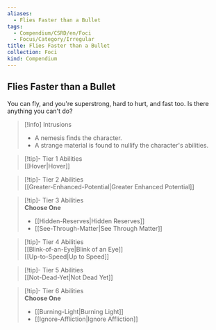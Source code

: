 ```yaml
---
aliases:
  - Flies Faster than a Bullet
tags:
  - Compendium/CSRD/en/Foci
  - Focus/Category/Irregular
title: Flies Faster than a Bullet
collection: Foci
kind: Compendium
---
```

## Flies Faster than a Bullet  
You can fly, and you're superstrong, hard to hurt, and fast too. Is there anything you can't do?  

>[!info] Intrusions  
>- A nemesis finds the character.  
>- A strange material is found to nullify the character's abilities.  


>[!tip]- Tier 1 Abilities  
> [[Hover|Hover]]  


>[!tip]- Tier 2 Abilities  
> [[Greater-Enhanced-Potential|Greater Enhanced Potential]]  


>[!tip]- Tier 3 Abilities  
> **Choose One**  
>- [[Hidden-Reserves|Hidden Reserves]]  
>- [[See-Through-Matter|See Through Matter]]  


>[!tip]- Tier 4 Abilities  
> [[Blink-of-an-Eye|Blink of an Eye]]  
> [[Up-to-Speed|Up to Speed]]  


>[!tip]- Tier 5 Abilities  
> [[Not-Dead-Yet|Not Dead Yet]]  


>[!tip]- Tier 6 Abilities  
> **Choose One**  
>- [[Burning-Light|Burning Light]]  
>- [[Ignore-Affliction|Ignore Affliction]]